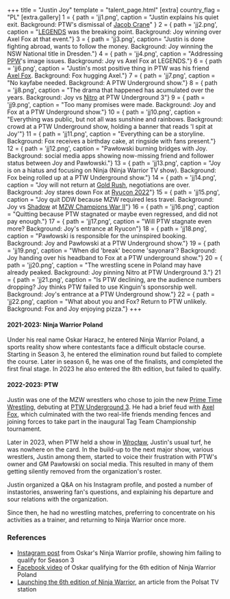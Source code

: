 +++
title = "Justin Joy"
template = "talent_page.html"
[extra]
country_flag = "PL"
[extra.gallery]
1 = { path = 'jj1.png', caption = "Justin explains his quiet exit. Background: PTW's dismissal of [Jacob Crane](@/w/jacob-crane.md)" }
2 = { path = 'jj2.png', caption = "[LEGENDS](@/e/ptw/2022-11-26-ptw-3-legends.md) was the breaking point. Background: Joy winning over Axel Fox at that event."}
3 = { path = 'jj3.png', caption= "Justin is done fighting abroad, wants to follow the money. Background: Joy winning the NSW National title in Dresden."}
4 = { path = 'jj4.png', caption = "Addressing [PPW](@/o/ppw.md)'s image issues. Background: Joy vs Axel Fox at LEGENDS."}
6 = { path = 'jj6.png', caption = "Justin's most positive thing in PTW was his friend [Axel Fox](@/w/axel-fox.md). Background: Fox hugging Axel."}
7 = { path = 'jj7.png', caption = "No kayfabe needed. Background: A PTW Underground show."}
8 = { path = 'jj8.png', caption = "The drama that happened has acumulated over the years. Background: Joy vs [Nitro](@/w/nitro.md) at PTW Underground 3"}
9 = { path = 'jj9.png', caption = "Too many promises were made. Background: Joy and Fox at a PTW Underground show."}
10 = { path = 'jj10.png', caption = "Everything was public, but not all was sunshine and rainbows. Background: crowd at a PTW Underground show, holding a banner that reads 'I spit at Joy'"}
11 = { path = 'jj11.png', caption = "Everything can be a storyline. Background: Fox receives a birthday cake, at ringside with fans present."}
12 = { path = 'jj12.png', caption = "Pawłowski burning bridges with Joy. Background: social media apps showing now-missing friend and follower status between Joy and Pawłowski."}
13 = { path = 'jj13.png', caption = "Joy is on a hiatus and focusing on Ninja (Ninja Warrior TV show). Background: Fox being rolled up at a PTW Underground show."}
14 = { path = 'jj14.png', caption = "Joy will not return at [Gold Rush](@/e/ptw/2024-02-03-ptw-5-gold-rush.md), negotiations are over. Background: Joy stares down Fox at [Ryucon 2022](@/e/ptw/2022-07-31-ptw-x-ryucon.md)"}
15 = { path = 'jj15.png', caption = "Joy quit DDW because MZW required less travel. Background: Joy vs [Shadow](@/w/shadow.md) at [MZW Champions War II](@/e/mzw/2016-01-10-mzw-champions-war-2.md)"}
16 = { path = 'jj16.png', caption = "Quitting because PTW stagnated or maybe even regressed, and did not pay enough."}
17 = { path = 'jj17.png', caption = "Will PTW stagnate even more? Background: Joy's entrance at Ryucon"}
18 = { path = 'jj18.png', caption = "Pawłowski is responsible for the uninspired booking. Background: Joy and Pawłowski at a PTW Underground show."}
19 = { path = 'jj19.png', caption = "When did 'break' become 'sayonara'? Background: Joy handing over his headband to Fox at a PTW underground show."}
20 = { path = 'jj20.png', caption = "The wrestling scene in Poland may have already peaked. Background: Joy pinning Nitro at PTW Underground 3."}
21 = { path = 'jj21.png', caption = "Is PTW declining, are the audience numbers dropping? Joy thinks PTW failed to use Kinguin's sponsorship well. Background: Joy's entrance at a PTW Underground show."}
22 = { path = 'jj22.png', caption = "What about you and Fox? Return to PTW unlikely. Background: Fox and Joy enjoying pizza."}
+++

#### 2021-2023: Ninja Warrior Poland

Under his real name Oskar Haracz, he entered Ninja Warrior Poland, a sports reality show where contestants face a difficult obstacle course. Starting in Season 3, he entered the elimination round but failed to complete the course. Later in season 6, he was one of the finalists, and completed the first final stage. In 2023 he also entered the 8th edition, but failed to qualify.


#### 2022-2023: PTW

Justin was one of the MZW wrestlers who chose to join the new [Prime Time Wrestling](@/o/ptw.md), debuting at [PTW Underground 3](@/e/ptw/2022-03-27-ptw-underground-3.md). He had a brief feud with [Axel Fox](@/w/axel-fox.md), which culminated with the two real-life friends mending fences and joining forces to take part in the inaugural Tag Team Championship tournament.

Later in 2023, when PTW held a show in [Wrocław](@/e/ptw/2023-06-25-ptw-4-mystery.md), Justin's usual turf, he was nowhere on the card. In the build-up to the next major show, various wrestlers, Justin among them, started to voice their frustration with PTW's owner and GM Pawłowski on social media. This resulted in many of them getting silently removed from the organization's roster.

Justin organized a Q&A on his Instagram profile, and posted a number of instastories, answering fan's questions, and explaining his departure and sour relations with the organization.

Since then, he had no wrestling matches, preferring to concentrate on his activities as a trainer, and returning to Ninja Warrior once more.

### References

* [Instagram post](https://www.instagram.com/p/CT0Ja9ZDD4l/) from Oskar's Ninja Warrior profile, showing him failing to qualify for Season 3
* [Facebook video](https://www.facebook.com/watch/?v=806575264020450) of Oskar qualifying for the 6th edition of Ninja Warrior Poland
* [Launching the 6th edition of Ninja Warrior](https://www.polsat.pl/news/2022-08-30/brawurowy-poczatek-szostej-edycji-ninja-warrior-polska/), an article from the Polsat TV station

